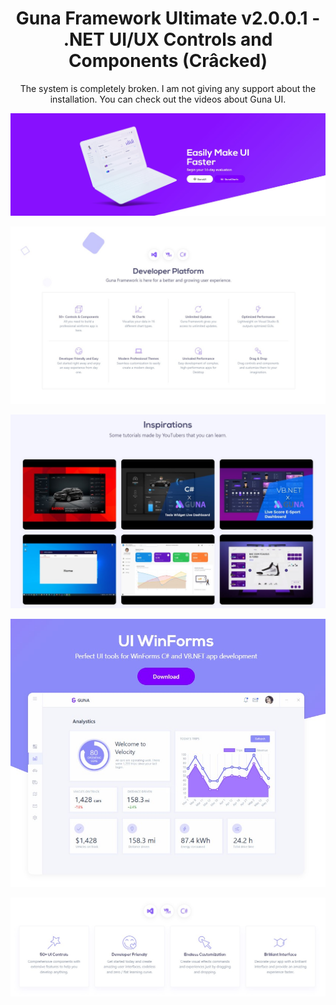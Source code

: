 <h1 align="center">Guna Framework Ultimate v2.0.0.1 - .NET UI/UX Controls and Components (Crâcked)</h1>


<p align="center">The system is completely broken. I am not giving any support about the installation. You can check out the videos about Guna UI.</p>

![Screenshot](https://raw.githubusercontent.com/MrRubby/Guna_UI_Framework_Ultimate/master/Screenshot/n3w2xzf1.jpg)

![Screenshot](https://raw.githubusercontent.com/MrRubby/Guna_UI_Framework_Ultimate/master/Screenshot/e0bb22h2.jpg)

![Screenshot](https://raw.githubusercontent.com/MrRubby/Guna_UI_Framework_Ultimate/master/Screenshot/qdc6vb3.jpg)

![Screenshot](https://raw.githubusercontent.com/MrRubby/Guna_UI_Framework_Ultimate/master/Screenshot/7519w2t4.jpg)

![Screenshot](https://raw.githubusercontent.com/MrRubby/Guna_UI_Framework_Ultimate/master/Screenshot/kxftguw5.jpg)
